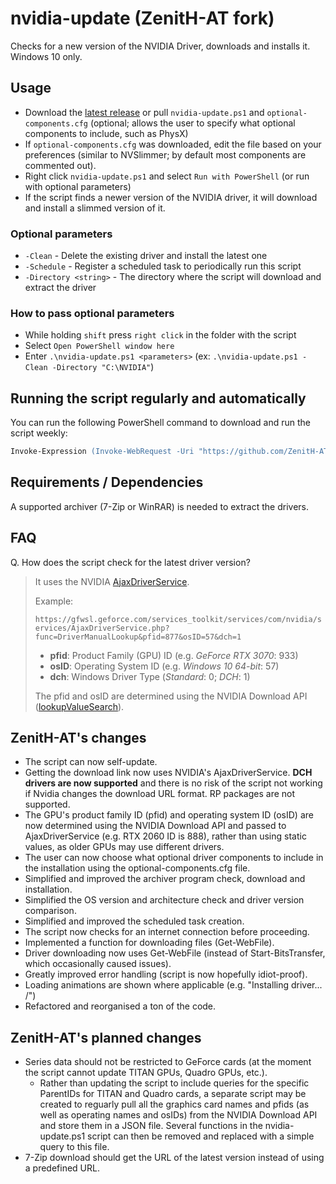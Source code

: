 # nvidia-update (ZenitH-AT fork)

Checks for a new version of the NVIDIA Driver, downloads and installs it. Windows 10 only.

## Usage

* Download the [latest release](https://github.com/ZenitH-AT/nvidia-update/releases/latest) or pull `nvidia-update.ps1` and `optional-components.cfg` (optional; allows the user to specify what optional components to include, such as PhysX)
* If `optional-components.cfg` was downloaded, edit the file based on your preferences (similar to NVSlimmer; by default most components are commented out).
* Right click `nvidia-update.ps1` and select `Run with PowerShell` (or run with optional parameters)
* If the script finds a newer version of the NVIDIA driver, it will download and install a slimmed version of it.

### Optional parameters

* `-Clean` - Delete the existing driver and install the latest one
* `-Schedule` - Register a scheduled task to periodically run this script
* `-Directory <string>` - The directory where the script will download and extract the driver

### How to pass optional parameters

* While holding `shift` press `right click` in the folder with the script
* Select `Open PowerShell window here`
* Enter `.\nvidia-update.ps1 <parameters>` (ex: `.\nvidia-update.ps1 -Clean -Directory "C:\NVIDIA"`)

## Running the script regularly and automatically

You can run the following PowerShell command to download and run the script weekly:

```ps
Invoke-Expression (Invoke-WebRequest -Uri "https://github.com/ZenitH-AT/nvidia-update/raw/master/schedule.ps1").Content
```

## Requirements / Dependencies

A supported archiver (7-Zip or WinRAR) is needed to extract the drivers.

## FAQ

Q. How does the script check for the latest driver version?

> It uses the NVIDIA [AjaxDriverService](https://gfwsl.geforce.com/services_toolkit/services/com/nvidia/services/AjaxDriverService.php).
>
> Example:
>
> ```https://gfwsl.geforce.com/services_toolkit/services/com/nvidia/services/AjaxDriverService.php?func=DriverManualLookup&pfid=877&osID=57&dch=1```
> * **pfid**: Product Family (GPU) ID (e.g. _GeForce RTX 3070_: 933)
> * **osID**: Operating System ID (e.g. _Windows 10 64-bit_: 57)
> * **dch**: Windows Driver Type (_Standard_: 0; _DCH_: 1)
>
> The pfid and osID are determined using the NVIDIA Download API ([lookupValueSearch](https://www.nvidia.com/Download/API/lookupValueSearch.aspx)).

## ZenitH-AT's changes

* The script can now self-update.
* Getting the download link now uses NVIDIA's AjaxDriverService. **DCH drivers are now supported** and there is no risk of the script not working if Nvidia changes the download URL format. RP packages are not supported.
* The GPU's product family ID (pfid) and operating system ID (osID) are now determined using the NVIDIA Download API and passed to AjaxDriverService (e.g. RTX 2060 ID is 888), rather than using static values, as older GPUs may use different drivers.
* The user can now choose what optional driver components to include in the installation using the optional-components.cfg file.
* Simplified and improved the archiver program check, download and installation.
* Simplified the OS version and architecture check and driver version comparison.
* Simplified and improved the scheduled task creation.
* The script now checks for an internet connection before proceeding.
* Implemented a function for downloading files (Get-WebFile).
* Driver downloading now uses Get-WebFile (instead of Start-BitsTransfer, which occasionally caused issues).
* Greatly improved error handling (script is now hopefully idiot-proof).
* Loading animations are shown where applicable (e.g. "Installing driver... /")
* Refactored and reorganised a ton of the code.

## ZenitH-AT's planned changes

* Series data should not be restricted to GeForce cards (at the moment the script cannot update TITAN GPUs, Quadro GPUs, etc.).
	* Rather than updating the script to include queries for the specific ParentIDs for TITAN and Quadro cards, a separate script may be created to reguarly pull all the graphics card names and pfids (as well as operating names and osIDs) from the NVIDIA Download API and store them in a JSON file. Several functions in the nvidia-update.ps1 script can then be removed and replaced with a simple query to this file.
* 7-Zip download should get the URL of the latest version instead of using a predefined URL.